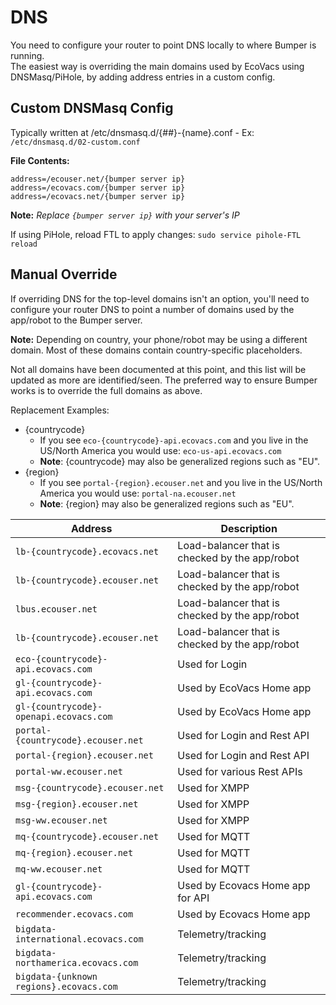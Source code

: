 # DNS
You need to configure your router to point DNS locally to where Bumper is running.  
The easiest way is overriding the main domains used by EcoVacs using DNSMasq/PiHole, by adding address entries in a custom config.

## Custom DNSMasq Config

Typically written at /etc/dnsmasq.d/{##}-{name}.conf
    - Ex: `/etc/dnsmasq.d/02-custom.conf`

**File Contents:**
````
address=/ecouser.net/{bumper server ip}
address=/ecovacs.com/{bumper server ip}
address=/ecovacs.net/{bumper server ip}
````
**Note:** *Replace `{bumper server ip}` with your server's IP*

If using PiHole, reload FTL to apply changes:
`sudo service pihole-FTL reload`

## Manual Override

If overriding DNS for the top-level domains isn't an option, you'll need to configure your router DNS to point a number of domains used by the app/robot to the Bumper server.  

**Note:** Depending on country, your phone/robot may be using a different domain.  Most of these domains contain country-specific placeholders.  

Not all domains have been documented at this point, and this list will be updated as more are identified/seen. The preferred way to ensure Bumper works is to override the full domains as above.

Replacement Examples:
  - {countrycode}
    - If you see `eco-{countrycode}-api.ecovacs.com` and you live in the US/North America you would use: `eco-us-api.ecovacs.com`
    - **Note**: {countrycode} may also be generalized regions such as "EU".
  - {region}
    - If you see `portal-{region}.ecouser.net` and you live in the US/North America you would use: `portal-na.ecouser.net`
    - **Note**: {region} may also be generalized regions such as "EU".
    

| Address                                 | Description                                    |
| --------------------------------------- | ---------------------------------------------- |
| `lb-{countrycode}.ecovacs.net`          | Load-balancer that is checked by the app/robot |
| `lb-{countrycode}.ecouser.net`          | Load-balancer that is checked by the app/robot |
| `lbus.ecouser.net`                      | Load-balancer that is checked by the app/robot |
| `lb-{countrycode}.ecouser.net`           | Load-balancer that is checked by the app/robot |
| `eco-{countrycode}-api.ecovacs.com`     | Used for Login                                 |
| `gl-{countrycode}-api.ecovacs.com`      | Used by EcoVacs Home app                       |
| `gl-{countrycode}-openapi.ecovacs.com`  | Used by EcoVacs Home app                       |
| `portal-{countrycode}.ecouser.net`      | Used for Login and Rest API                    |
| `portal-{region}.ecouser.net`           | Used for Login and Rest API                    |
| `portal-ww.ecouser.net`                 | Used for various Rest APIs                     |
| `msg-{countrycode}.ecouser.net`         | Used for XMPP                                  |
| `msg-{region}.ecouser.net`              | Used for XMPP                                  |
| `msg-ww.ecouser.net`                    | Used for XMPP                                  |
| `mq-{countrycode}.ecouser.net`          | Used for MQTT                                  |
| `mq-{region}.ecouser.net`               | Used for MQTT                                  |
| `mq-ww.ecouser.net`                     | Used for MQTT                                  |
| `gl-{countrycode}-api.ecovacs.com`      | Used by Ecovacs Home app for API               |
| `recommender.ecovacs.com`               | Used by Ecovacs Home app                       |
| `bigdata-international.ecovacs.com`     | Telemetry/tracking                             |
| `bigdata-northamerica.ecovacs.com`      | Telemetry/tracking                             |
| `bigdata-{unknown regions}.ecovacs.com` | Telemetry/tracking                             |

